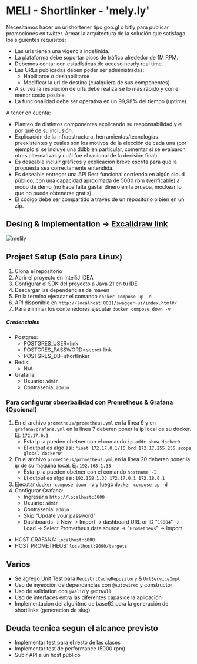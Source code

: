 # MELI - Shortlinker - 'mely.ly'
Necesitamos hacer un urlshortener tipo goo.gl o bitly para publicar promociones en twitter.
Armar la arquitectura de la solución que satisfaga los siguientes requisitos:
- Las urls tienen una vigencia indefinida.
- La plataforma debe soportar picos de tráfico alrededor de 1M RPM.
- Debemos contar con estadísticas de acceso nearly real time.
- Las URLs publicadas deben poder ser administradas:
  - Habilitarse o deshabilitarse
  - Modificar la url de destino (cualquiera de sus componentes)
- A su vez la resolución de urls debe realizarse lo más rápido y con el menor costo
  posible.
- La funcionalidad debe ser operativa en un 99,98% del tiempo (uptime)

A tener en cuenta:
- Planteo de distintos componentes explicando su responsabilidad y el por qué de su
inclusión.
- Explicación de la infraestructura, herramientas/tecnologías preexistentes y cuales
son los motivos de la elección de cada una (por ejemplo si se incluye una ddbb en
particular, comentar si se evaluaron otras alternativas y cuál fue el racional de la
decisión final).
- Es deseable incluir gráficos y explicación breve escrita para que la propuesta sea
correctamente entendida.
- Es deseable entregar una API Rest funcional corriendo en algún cloud público, con
una capacidad aproximada de 5000 rpm (verificable) a modo de demo (no hace falta
gastar dinero en la prueba, mockear lo que no pueda obtenerse gratis).
- El código debe ser compartido a través de un repositorio o bien en un zip.

## Desing & Implementation -> [Excalidraw link](https://excalidraw.com/#json=Rf8BNCTMMEm5-IaBivjp5,y-ptga1yDVIlomG0gfd6NA)  

![melily](https://github.com/user-attachments/assets/05297f40-3a74-4f15-8077-6a9e405e6ea8)

## Project Setup (Solo para Linux)
1. Clona el repositorio
2. Abrir el proyecto en IntelliJ IDEA
3. Configurar el SDK del proyecto a Java 21 en tu IDE
4. Descargar las dependencias de maven
5. En la termina ejecutar el comando `docker compose up -d`
6. API disponible en `http://localhost:8081/swagger-ui/index.html#/`
7. Para eliminar los contenedores ejecutar `docker compose down -v`

##### Credenciales
- Postgres:
  - POSTGRES_USER=link
  - POSTGRES_PASSWORD=secret-link
  - POSTGRES_DB=shortlinker
- Redis:
  - N/A
- Grafana:
  - Usuario: `admin`
  - Contrasenia: `admin`

### Para configurar obserbailidad con Prometheus & Grafana (Opcional)
1. En el archivo `prometheus/prometheus.yml` en la línea 9 y en `grafana/grafana.yml` en la línea 7 deberan poner la ip local de su docker. Ej: `172.17.0.1`
    - Esta ip la pueden obetner con el comando `ip addr show docker0`
    - El output es algo asi: `"inet 172.17.0.1/16 brd 172.17.255.255 scope global docker0"`
2. En el archivo `prometheus/prometheus.yml` en la línea 20 deberan poner la ip de su maquina local. Ej: `192.168.1.33`
    - Esta ip la pueden obetner con el comando `hostname -I`
    - El output es algo asi: `192.168.1.33 172.17.0.1 172.18.0.1`
3. Ejecutar `docker compose down -v` y luego `docker compose up -d`
4. Configurar Grafana:
    - Ingresar a `http://localhost:3000`
    - Usuario: `admin`
    - Contrasenia: `admin`
    - Skip "Update your password"
    - Dashboards -> New -> Import -> dashboard URL or ID "`19004`" -> Load -> Select Prometheus data source -> "`Prometheus`" -> Import

- HOST GRAFANA: `localhost:3000`  
- HOST PROMETHEUS: `localhost:9090/targets`

## Varios
- Se agrego Unit Test para `RedisUrlCacheRepository` & `UrlServiceImpl`
- Uso de inyección de dependencias con `@Autowired` y constructor
- Uso de validation con `@Valid` y `@NotNull`
- Uso de interfaces entra las diferentes capas de la aplicación
- Implementacion del algoritmo de base62 para la generación de shortlinks (generacion de slug)

## Deuda tecnica segun el alcance previsto
- Implementar test para el resto de las clases
- Implementar test de performance (5000 rpm)
- Subir API a un host público
